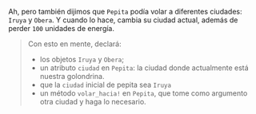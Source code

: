 Ah, pero también dijimos que `Pepita` podía volar a diferentes ciudades: `Iruya` y `Obera`. Y cuando lo hace, cambia su ciudad actual, además de perder `100` unidades de energía. 

> Con esto en mente, declará: 
>
> * los objetos `Iruya` y `Obera`;
> * un atributo `ciudad` en `Pepita`: la ciudad donde actualmente está nuestra golondrina.
> * que la `ciudad` inicial de pepita sea `Iruya`
> * un método `volar_hacia!` en `Pepita`, que tome como argumento otra ciudad y haga lo necesario.